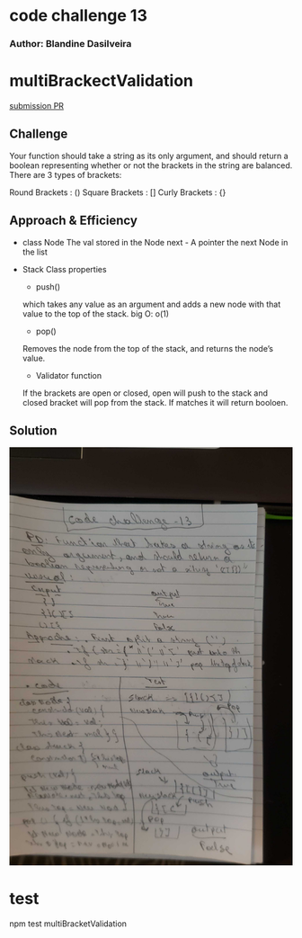 
# code challenge 13


### Author: Blandine Dasilveira

# multiBrackectValidation

[submission PR](https://github.com/Blandine12/data-structures-and-algorithms/pull/30)

## Challenge

Your function should take a string as its only argument, and should return a boolean representing whether or not the brackets in the string are balanced. There are 3 types of brackets:

Round Brackets : ()
Square Brackets : []
Curly Brackets : {} 

## Approach & Efficiency

- class Node
The val stored in the Node next - A pointer the next Node in the list

- Stack Class properties
  - push()

  which takes any value as an argument and adds a new node with that value to the top of the stack. big O: o(1)

  - pop()

  Removes the node from the top of the stack, and returns the node’s value.
    

  - Validator function

  If the brackets are open or closed, open will push to the stack and closed bracket will pop from the stack. If matches it will return booloen.



## Solution
![alt text](./assets/multibracket.jpg)

# test 
npm test multiBracketValidation